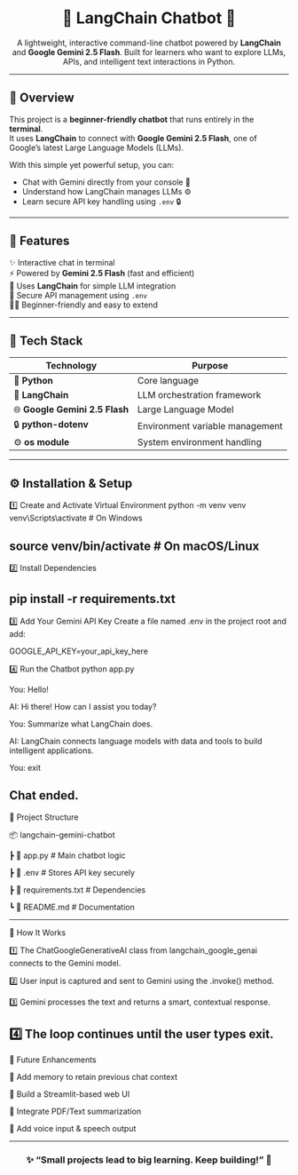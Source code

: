 <h1 align="center">🤖 LangChain Chatbot 💬</h1>

<p align="center">
A lightweight, interactive command-line chatbot powered by <b>LangChain</b> and <b>Google Gemini 2.5 Flash</b>.  
Built for learners who want to explore LLMs, APIs, and intelligent text interactions in Python.  
</p>

---

## 🌟 Overview

This project is a **beginner-friendly chatbot** that runs entirely in the **terminal**.  
It uses **LangChain** to connect with **Google Gemini 2.5 Flash**, one of Google’s latest Large Language Models (LLMs).  

With this simple yet powerful setup, you can:
- Chat with Gemini directly from your console 🧠  
- Understand how LangChain manages LLMs ⚙️  
- Learn secure API key handling using `.env` 🔒  

---

## 🚀 Features

✨ Interactive chat in terminal  
⚡ Powered by **Gemini 2.5 Flash** (fast and efficient)  
🧩 Uses **LangChain** for simple LLM integration  
🔐 Secure API management using `.env`  
👨‍💻 Beginner-friendly and easy to extend  

---

## 🧠 Tech Stack

| Technology | Purpose |
|-------------|----------|
| 🐍 **Python** | Core language |
| 🧠 **LangChain** | LLM orchestration framework |
| 🌐 **Google Gemini 2.5 Flash** | Large Language Model |
| 🔒 **python-dotenv** | Environment variable management |
| ⚙️ **os module** | System environment handling |

---

## ⚙️ Installation & Setup

1️⃣ Create and Activate Virtual Environment
python -m venv venv
venv\Scripts\activate   # On Windows


source venv/bin/activate   # On macOS/Linux
---
2️⃣ Install Dependencies

pip install -r requirements.txt
---
3️⃣ Add Your Gemini API Key
Create a file named .env in the project root and add:

GOOGLE_API_KEY=your_api_key_here

4️⃣ Run the Chatbot
python app.py

You: Hello!

AI: Hi there! How can I assist you today?

You: Summarize what LangChain does.

AI: LangChain connects language models with data and tools to build intelligent applications.

You: exit

Chat ended.
---

🧩 Project Structure

📦 langchain-gemini-chatbot

 ┣ 📜 app.py              # Main chatbot logic
 
 ┣ 📜 .env                # Stores API key securely
 
 ┣ 📜 requirements.txt    # Dependencies
 
 ┗ 📜 README.md           # Documentation

---
🧠 How It Works

1️⃣ The ChatGoogleGenerativeAI class from langchain_google_genai connects to the Gemini model.

2️⃣ User input is captured and sent to Gemini using the .invoke() method.

3️⃣ Gemini processes the text and returns a smart, contextual response.

4️⃣ The loop continues until the user types exit.
---

🚧 Future Enhancements

🔹 Add memory to retain previous chat context

🔹 Build a Streamlit-based web UI

🔹 Integrate PDF/Text summarization

🔹 Add voice input & speech output

---
<h3 align="center">✨ “Small projects lead to big learning. Keep building!” 🚀</h3> 
